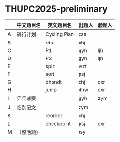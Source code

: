 # THUPC2025-preliminary

|      | 中文题目名 | 英文题目名   | 出题人 | 验题人 |
| ---- | ---------- | ------------ | ------ | ------ |
| A    | 骑行计划   | Cycling Plan | xza    |        |
| B    |            | rds          | chj    |        |
| C    |            | P1           | gyh    | ljh    |
| D    |            | P2           | gyh    | ljh    |
| E    |            | split        | wzt    |        |
| F    |            | sort         | psj    |        |
| G    |            | dhondt       | chj    | cxr    |
| H    |            | jump         | dhw    | cxr    |
| I    | 乒乓球赛   |              | gyh    | zym    |
| J    | 临别纪念   |              | zym    |        |
| K    |            | reorder      | chj    |        |
| L    |            | checkpoint   | psj    | cxr    |
| M    | （整活题） |              | rsy    |        |

